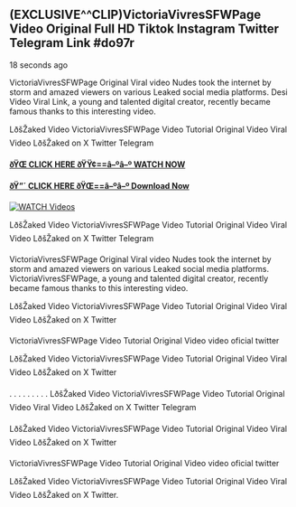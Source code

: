 ## (EXCLUSIVE^^CLIP)VictoriaVivresSFWPage Video Original Full HD Tiktok Instagram Twitter Telegram Link #do97r

18 seconds ago

VictoriaVivresSFWPage Original Viral video Nudes took the internet by storm and amazed viewers on various Leaked social media platforms. Desi Video Viral Link, a young and talented digital creator, recently became famous thanks to this interesting video.

LðšŽaked Video VictoriaVivresSFWPage Video Tutorial Original Video Viral Video LðšŽaked on X Twitter Telegram

**[ðŸŒ CLICK HERE ðŸŸ¢==â–ºâ–º WATCH NOW](https://clips-mediaa.blogspot.com/2025/02/video-viral-download.html)**

**[ðŸ”´ CLICK HERE ðŸŒ==â–ºâ–º Download Now](https://clips-mediaa.blogspot.com/2025/02/video-viral-download.html)**

[![WATCH Videos](https://i.imgur.com/dJHk4Zq.gif)](https://clips-mediaa.blogspot.com/2025/02/video-viral-download.html)

LðšŽaked Video VictoriaVivresSFWPage Video Tutorial Original Video Viral Video LðšŽaked on X Twitter Telegram

VictoriaVivresSFWPage Original Viral video Nudes took the internet by storm and amazed viewers on various Leaked social media platforms. VictoriaVivresSFWPage, a young and talented digital creator, recently became famous thanks to this interesting video.

LðšŽaked Video VictoriaVivresSFWPage Video Tutorial Original Video Viral Video LðšŽaked on X Twitter

VictoriaVivresSFWPage Video Tutorial Original Video video oficial twitter

LðšŽaked Video VictoriaVivresSFWPage Video Tutorial Original Video Viral Video LðšŽaked on X Twitter

. . . . . . . . . LðšŽaked Video VictoriaVivresSFWPage Video Tutorial Original Video Viral Video LðšŽaked on X Twitter Telegram

LðšŽaked Video VictoriaVivresSFWPage Video Tutorial Original Video Viral Video LðšŽaked on X Twitter

VictoriaVivresSFWPage Video Tutorial Original Video video oficial twitter

LðšŽaked Video VictoriaVivresSFWPage Video Tutorial Original Video Viral Video LðšŽaked on X Twitter.